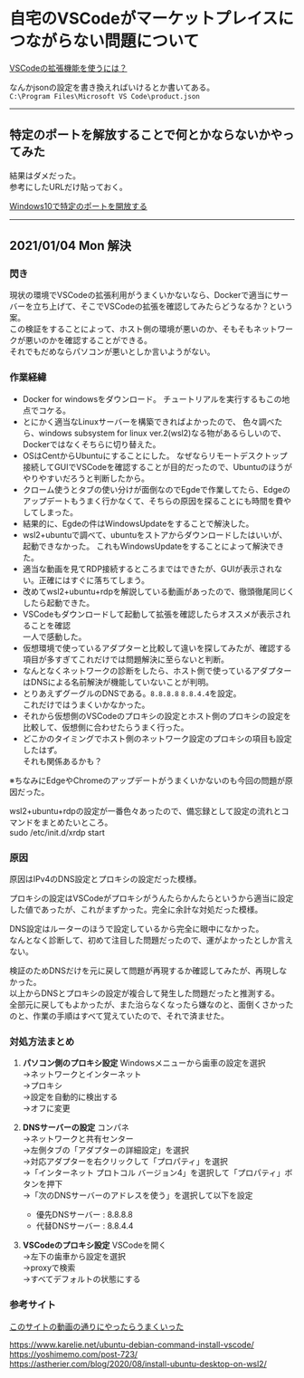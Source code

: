 # 自宅のVSCodeがマーケットプレイスにつながらない問題について

[VSCodeの拡張機能を使うには？](https://gbw-portal.appspot.com/pages/ja/pageview.html?page=vscode%2Fp005%2Ehtml)

なんかjsonの設定を書き換えればいけるとか書いてある。  
`C:\Program Files\Microsoft VS Code\product.json`  

---

## 特定のポートを解放することで何とかならないかやってみた

結果はダメだった。  
参考にしたURLだけ貼っておく。  

[Windows10で特定のポートを開放する](https://support.borndigital.co.jp/hc/ja/articles/360002711593-Windows10%E3%81%A7%E7%89%B9%E5%AE%9A%E3%81%AE%E3%83%9D%E3%83%BC%E3%83%88%E3%82%92%E9%96%8B%E6%94%BE%E3%81%99%E3%82%8B)

---

## 2021/01/04 Mon 解決

### 閃き

現状の環境でVSCodeの拡張利用がうまくいかないなら、Dockerで適当にサーバーを立ち上げて、そこでVSCodeの拡張を確認してみたらどうなるか？という案。  
この検証をすることによって、ホスト側の環境が悪いのか、そもそもネットワークが悪いのかを確認することができる。  
それでもだめならパソコンが悪いとしか言いようがない。  

### 作業経緯

- Docker for windowsをダウンロード。
チュートリアルを実行するもこの地点でコケる。  
- とにかく適当なLinuxサーバーを構築できればよかったので、
  色々調べたら、windows subsystem for linux ver.2(wsl2)なる物があるらしいので、Dockerではなくそちらに切り替えた。  
- OSはCentからUbuntuにすることにした。
  なぜならリモートデスクトップ接続してGUIでVSCodeを確認することが目的だったので、Ubuntuのほうがやりやすいだろうと判断したから。  
- クローム使うとタブの使い分けが面倒なのでEgdeで作業してたら、Edgeのアップデートもうまく行かなくて、そちらの原因を探ることにも時間を費やしてしまった。  
- 結果的に、Egdeの件はWindowsUpdateをすることで解決した。  
- wsl2+ubuntuで調べて、ubuntuをストアからダウンロードしたはいいが、起動できなかった。
  これもWindowsUpdateをすることによって解決できた。  
- 適当な動画を見てRDP接続するところまではできたが、GUIが表示されない。正確にはすぐに落ちてしまう。  
- 改めてwsl2+ubuntu+rdpを解説している動画があったので、徹頭徹尾同じくしたら起動できた。  
- VSCodeもダウンロードして起動して拡張を確認したらオススメが表示されることを確認  
  一人で感動した。  
- 仮想環境で使っているアダプターと比較して違いを探してみたが、確認する項目が多すぎてこれだけでは問題解決に至らないと判断。  
- なんとなくネットワークの診断をしたら、ホスト側で使っているアダプターはDNSによる名前解決が機能していないことが判明。  
- とりあえずグーグルのDNSである。`8.8.8.8` `8.8.4.4`を設定。  
  これだけではうまくいかなかった。  
- それから仮想側のVSCodeのプロキシの設定とホスト側のプロキシの設定を比較して、仮想側に合わせたらうまく行った。  
- どこかのタイミングでホスト側のネットワーク設定のプロキシの項目も設定したはず。  
  それも関係あるかも？  

※ちなみにEdgeやChromeのアップデートがうまくいかないのも今回の問題が原因だった。  

wsl2+ubuntu+rdpの設定が一番色々あったので、備忘録として設定の流れとコマンドをまとめたいところ。  
sudo /etc/init.d/xrdp start  

### 原因

原因はIPv4のDNS設定とプロキシの設定だった模様。  

プロキシの設定はVSCodeがプロキシがうんたらかんたらというから適当に設定した値であったが、これがまずかった。完全に余計な対処だった模様。  

DNS設定はルーターのほうで設定しているから完全に眼中になかった。  
なんとなく診断して、初めて注目した問題だったので、運がよかったとしか言えない。  

検証のためDNSだけを元に戻して問題が再現するか確認してみたが、再現しなかった。  
以上からDNSとプロキシの設定が複合して発生した問題だったと推測する。  
全部元に戻してもよかったが、また治らなくなったら嫌なのと、面倒くさかったのと、作業の手順はすべて覚えていたので、それで済ませた。  

### 対処方法まとめ

1. **パソコン側のプロキシ設定**
  Windowsメニューから歯車の設定を選択  
  →ネットワークとインターネット  
  →プロキシ  
  →設定を自動的に検出する  
  →オフに変更  

2. **DNSサーバーの設定**
  コンパネ  
  →ネットワークと共有センター  
  →左側タブの「アダプターの詳細設定」を選択  
  →対応アダプターを右クリックして「プロパティ」を選択  
  →「インターネット プロトコル バージョン4」を選択して「プロパティ」ボタンを押下  
  →「次のDNSサーバーのアドレスを使う」を選択して以下を設定  
    - 優先DNSサーバー : 8.8.8.8  
    - 代替DNSサーバー : 8.8.4.4  

3. **VSCodeのプロキシ設定**
  VSCodeを開く  
  →左下の歯車から設定を選択  
  →proxyで検索  
  →すべてデフォルトの状態にする  

### 参考サイト

[このサイトの動画の通りにやったらうまくいった](https://www.briteccomputers.co.uk/posts/ubuntu-on-windows-10-with-wsl2-and-gui-setup-via-remote-desktop-2/)

<https://www.karelie.net/ubuntu-debian-command-install-vscode/>
<https://yoshimemo.com/post-723/>
<https://astherier.com/blog/2020/08/install-ubuntu-desktop-on-wsl2/>

